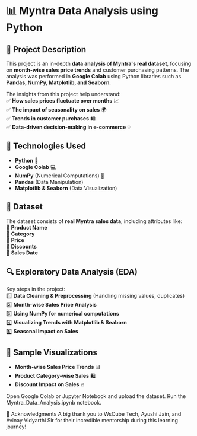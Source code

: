 # 📊 Myntra Data Analysis using Python  

## 📝 Project Description  
This project is an in-depth **data analysis of Myntra's real dataset**, focusing on **month-wise sales price trends** and customer purchasing patterns. The analysis was performed in **Google Colab** using Python libraries such as **Pandas, NumPy, Matplotlib, and Seaborn**.  

The insights from this project help understand:  
✅ **How sales prices fluctuate over months** 📈  
✅ **The impact of seasonality on sales** 🌍  
✅ **Trends in customer purchases** 🛍️  
✅ **Data-driven decision-making in e-commerce** 💡  

## 🚀 Technologies Used  
- **Python** 🐍  
- **Google Colab** 💻  
- **NumPy** (Numerical Computations) 🔢  
- **Pandas** (Data Manipulation)  
- **Matplotlib & Seaborn** (Data Visualization)  

## 📂 Dataset  
The dataset consists of **real Myntra sales data**, including attributes like:  
📌 **Product Name**  
📌 **Category**  
📌 **Price**  
📌 **Discounts**  
📌 **Sales Date**  

## 🔍 Exploratory Data Analysis (EDA)  
Key steps in the project:  
1️⃣ **Data Cleaning & Preprocessing** (Handling missing values, duplicates)  
2️⃣ **Month-wise Sales Price Analysis**  
3️⃣ **Using NumPy for numerical computations**  
4️⃣ **Visualizing Trends with Matplotlib & Seaborn**  
5️⃣ **Seasonal Impact on Sales**  

## 📸 Sample Visualizations  
- **Month-wise Sales Price Trends** 📊  
- **Product Category-wise Sales** 🛍️  
- **Discount Impact on Sales** 🔥  

Open Google Colab or Jupyter Notebook and upload the dataset.
Run the Myntra_Data_Analysis.ipynb notebook.

🌟 Acknowledgments
A big thank you to WsCube Tech, Ayushi Jain, and Avinay Vidyarthi Sir for their incredible mentorship during this learning journey!




